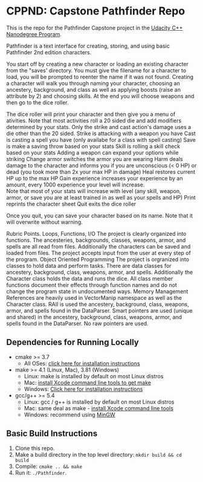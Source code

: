 # CPPND: Capstone Pathfinder Repo

This is the repo for the Pathfinder Capstone project in the [Udacity C++ Nanodegree Program](https://www.udacity.com/course/c-plus-plus-nanodegree--nd213).

Pathfinder is a text interface for creating, storing, and using basic Pathfinder 2nd edition characters.

You start off by creating a new character or loading an existing character from the "saves' directory.  You must give the filename for a character to load, you will be prompted to reenter the name if it was not found.  Creating a character will walk you through naming your character, choosing an ancestery, background, and class as well as applying boosts (raise an attribute by 2) and choosing skills.  At the end you will choose weapons and then go to the dice roller.

The dice roller will print your character and then give you a menu of ativities.  Note that most activities roll a 20 sided die and add modifiers determined by your stats.  Only the strike and cast action's damage uses a die other than the 20 sided.
Strike is attacking with a weapon you have
Cast is casting a spell you have (only availabe for a class with spell casting)
Save is make a saving throw based on your stats
Skill is rolling a skill check based on your stats
Adding a weapon can expand your options while striking
Change armor switches the armor you are wearing
Harm deals damage to the character and informs you if you are unconscious (< 0 HP) or dead (you took more than 2x your max HP in damage)
Heal restores current HP up to the max HP
Gain experience increases your experience by an amount, every 1000 experience your level will increase.  
  Note that most of your stats will increase with level (any skill, weapon, armor, or save you are at least trained in as well as your spells and HP)
Print reprints the character sheet
Quit exits the dice roller 

Once you quit, you can save your character based on its name.  Note that it will overwrite without warning.

Rubric Points.
Loops, Functions, I/O
  The project is clearly organized into functions.
  The ancesteries, backgrounds, classes, weapons, armor, and spells are all read from files.  Additionally the characters can be saved and loaded from files.
  The project accepts input from the user at every step of the program.
Object Oriented Programming
  The project is orgranized into classes to hold data and perform tasks.  There are data classes for ancestery, background, class, weapons, armor, and spells.  Additionally the Character class holds the data and runs the dice.
  All class member functions document their effects through function names and do not change the program state in undocumented ways.
Memory Management
  References are heavily used in VectorManip namespace as well as the Character class.
  RAII is used the ancestery, background, class, weapons, armor, and spells found in the DataParser.
  Smart pointers are used (unique and shared) in the ancestery, background, class, weapons, armor, and spells found in the DataParser.  No raw pointers are used.


## Dependencies for Running Locally
* cmake >= 3.7
  * All OSes: [click here for installation instructions](https://cmake.org/install/)
* make >= 4.1 (Linux, Mac), 3.81 (Windows)
  * Linux: make is installed by default on most Linux distros
  * Mac: [install Xcode command line tools to get make](https://developer.apple.com/xcode/features/)
  * Windows: [Click here for installation instructions](http://gnuwin32.sourceforge.net/packages/make.htm)
* gcc/g++ >= 5.4
  * Linux: gcc / g++ is installed by default on most Linux distros
  * Mac: same deal as make - [install Xcode command line tools](https://developer.apple.com/xcode/features/)
  * Windows: recommend using [MinGW](http://www.mingw.org/)

## Basic Build Instructions

1. Clone this repo.
2. Make a build directory in the top level directory: `mkdir build && cd build`
3. Compile: `cmake .. && make`
4. Run it: `./Pathfinder`.